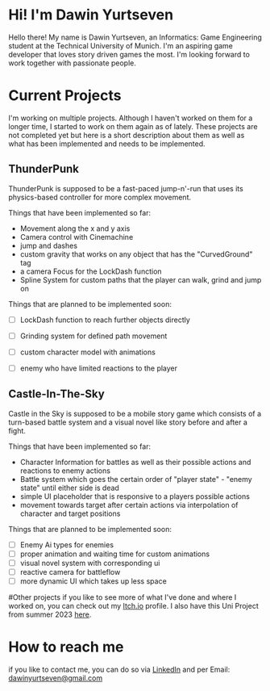 # Hi! I'm Dawin Yurtseven

Hello there! My name is Dawin Yurtseven, an Informatics: Game Engineering student at the Technical University of Munich. I'm an aspiring game developer that loves story driven games the most. I'm looking forward to work together with passionate people. 

# Current Projects
I'm working on multiple projects. Although I haven't worked on them for a longer time, I started to work on them again as of lately. These projects are not completed yet but here is a short description about them as well as what has been implemented and needs to be implemented.

## ThunderPunk
ThunderPunk is supposed to be a fast-paced jump-n'-run that uses its physics-based controller for more complex movement.

Things that have been implemented so far:
- Movement along the x and y axis
- Camera control with Cinemachine 
- jump and dashes
- custom gravity that works on any object that has the "CurvedGround" tag
- a camera Focus for the LockDash function
- Spline System for custom paths that the player can walk, grind and jump on

Things that are planned to be implemented soon:
- [ ] LockDash function to reach further objects directly
- [ ] Grinding system for defined path movement
- [ ] custom character model with animations
- [ ] enemy who have limited reactions to the player


## Castle-In-The-Sky
Castle in the Sky is supposed to be a mobile story game which consists of a turn-based battle system and a visual novel like story before and after a fight. 

Things that have been implemented so far:
- Character Information for battles as well as their possible actions and reactions to enemy actions
- Battle system which goes the certain order of "player state" - "enemy state" until either side is dead
- simple UI placeholder that is responsive to a players possible actions
- movement towards target after certain actions via interpolation of character and target positions

Things that are planned to be implemented soon:
- [ ] Enemy Ai types for enemies
- [ ] proper animation and waiting time for custom animations
- [ ] visual novel system with corresponding ui
- [ ] reactive camera for battleflow 
- [ ] more dynamic UI which takes up less space

#Other projects
if you like to see more of what I've done and where I worked on, you can check out my [Itch.io](https://dawinyurtseven.itch.io/) profile.
I also have this Uni Project from summer 2023 [here](https://collab.dvb.bayern/pages/viewpage.action?pageId=77832954).

# How to reach me
if you like to contact me, you can do so via [LinkedIn](https://www.linkedin.com/in/dawin-yurtseven-1b3097265/) and per Email: dawinyurtseven@gmail.com
